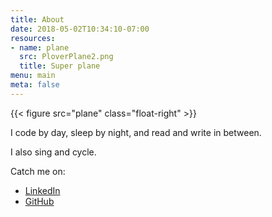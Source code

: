 ```yaml
---
title: About
date: 2018-05-02T10:34:10-07:00
resources:
- name: plane
  src: PloverPlane2.png
  title: Super plane
menu: main
meta: false
---
```

{{< figure src="plane" class="float-right" >}}

I code by day, sleep by night, and read and write in between.

I also sing and cycle.

Catch me on:

* [LinkedIn](https://www.linkedin.com/in/shayneholmes/)
* [GitHub](https://github.com/shayneholmes)
